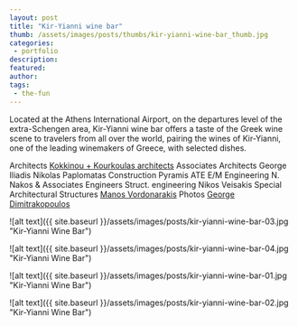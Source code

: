 ```yaml
---
layout: post
title: "Kir-Yianni wine bar"
thumb: /assets/images/posts/thumbs/kir-yianni-wine-bar_thumb.jpg
categories:
 - portfolio
description:
featured:
author: 
tags:
 - the-fun
---
```


Located at the Athens International Airport, on the departures level of the extra-Schengen area, Kir-Yianni wine bar offers a taste of the Greek wine scene to travelers from all over the world, pairing the wines of Kir-Yianni, one of the leading winemakers of Greece, with selected dishes.

<p class="credits">
    <span class="title">Architects</span>
        <span class="contributor"><a href="http://www.kokkinoukourkoulas.com/en/">Kokkinou + Kourkoulas architects</a></span>
    <span class="title">Associates Architects</span>
        <span class="contributor">George Iliadis</span>
        <span class="contributor">Nikolas Paplomatas</span>
    <span class="title">Construction</span>
        <span class="contributor">Pyramis ΑΤΕ</span>
    <span class="title">E/M Engineering</span>
        <span class="contributor">N. Nakos &amp; Associates Engineers</span>
    <span class="title">Struct. engineering</span>
        <span class="contributor">Nikos Veisakis</span>
    <span class="title">Special Architectural Structures</span>
        <span class="contributor"><a href="http://www.manosvo.com/">Manos Vordonarakis</a></span>
    <span class="title">Photos</span>
    <span class="contributor"><a href="http://drawlight.weebly.com/">George Dimitrakopoulos</a></span>
</p>

![alt text]({{ site.baseurl }}/assets/images/posts/kir-yianni-wine-bar-03.jpg "Kir-Yianni Wine Bar")

![alt text]({{ site.baseurl }}/assets/images/posts/kir-yianni-wine-bar-04.jpg "Kir-Yianni Wine Bar")

![alt text]({{ site.baseurl }}/assets/images/posts/kir-yianni-wine-bar-01.jpg "Kir-Yianni Wine Bar")

![alt text]({{ site.baseurl }}/assets/images/posts/kir-yianni-wine-bar-02.jpg "Kir-Yianni Wine Bar")
